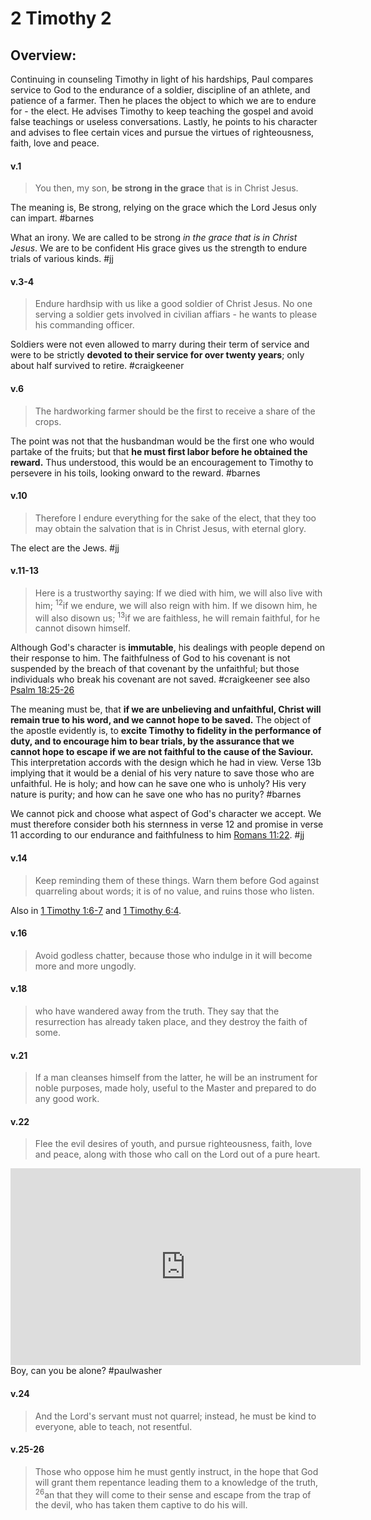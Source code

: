 # 2 Timothy 2

## Overview:
Continuing in counseling Timothy in light of his hardships, Paul compares service to God to the endurance of a soldier, discipline of an athlete, and patience of a farmer. Then he places the object to which we are to endure for - the elect. He advises Timothy to keep teaching the gospel and avoid false teachings or useless conversations. Lastly, he points to his character and advises to flee certain vices and pursue the virtues of righteousness, faith, love and peace.


#### v.1
>You then, my son, **be strong in the grace** that is in Christ Jesus.

The meaning is, Be strong, relying on the grace which the Lord Jesus only can impart. #barnes 

What an irony. We are called to be strong *in the grace that is in Christ Jesus*. We are to be confident His grace gives us the strength to endure trials of various kinds.
#jj 

#### v.3-4
>Endure hardhsip with us like a good soldier of Christ Jesus. No one serving a soldier gets involved in civilian affiars - he wants to please his commanding officer.

Soldiers were not even allowed to marry during their term of service and were to be strictly **devoted to their service for over twenty years**; only about half survived to retire.
#craigkeener 

#### v.6
>The hardworking farmer should be the first to receive a share of the crops.

The point was not that the husbandman would be the first one who would partake of the fruits; but that **he must first labor before he obtained the reward.** Thus understood, this would be an encouragement to Timothy to persevere in his toils, looking onward to the reward.
#barnes 

#### v.10
>Therefore I endure everything for the sake of the elect, that they too may obtain the salvation that is in Christ Jesus, with eternal glory.

The elect are the Jews.
#jj 

#### v.11-13
>Here is a trustworthy saying: If we died with him, we will also live with him; <sup>12</sup>if we endure, we will also reign with him. If we disown him, he will also disown us; <sup>13</sup>if we are faithless, he will remain faithful, for he cannot disown himself.

Although God's character is **immutable**, his dealings with people depend on their response to him. The faithfulness of God to his covenant is not suspended by the breach of that covenant by the unfaithful; but those individuals who break his covenant are not saved.
#craigkeener see also [Psalm 18:25-26](Psalm18#v.25-26)

The meaning must be, that **if we are unbelieving and unfaithful, Christ will remain true to his word, and we cannot hope to be saved.** The object of the apostle evidently is, to **excite Timothy to fidelity in the performance of duty, and to encourage him to bear trials, by the assurance that we cannot hope to escape if we are not faithful to the cause of the Saviour.** This interpretation accords with the design which he had in view.
Verse 13b implying that it would be a denial of his very nature to save those who are unfaithful. He is holy; and how can he save one who is unholy? His very nature is purity; and how can he save one who has no purity?
#barnes 

We cannot pick and choose what aspect of God's character we accept. We must therefore consider both his sternness in verse 12 and promise in verse 11 according to our endurance and faithfulness to him [Romans 11:22](Romans11#v.22).
#jj

#### v.14
>Keep reminding them of these things. Warn them before God against quarreling about words; it is of no value, and ruins those who listen.

Also in [1 Timothy 1:6-7](1Timothy1#v.7) and [1 Timothy 6:4](1Timothy6#v.4).


#### v.16
>Avoid godless chatter, because those who indulge in it will become more and more ungodly.

#### v.18
>who have wandered away from the truth. They say that the resurrection has already taken place, and they destroy the faith of some.

#### v.21
>If a man cleanses himself from the latter, he will be an instrument for noble purposes, made holy, useful to the Master and prepared to do any good work.

#### v.22
>Flee the evil desires of youth, and pursue righteousness, faith, love and peace, along with those who call on the Lord out of a pure heart.

<iframe width="560" height="315" src="https://www.youtube.com/embed/AoLRC-LkKRg?start=1407" title="YouTube video player" frameborder="0" allow="accelerometer; autoplay; clipboard-write; encrypted-media; gyroscope; picture-in-picture" allowfullscreen></iframe>
Boy, can you be alone?
#paulwasher

#### v.24
>And the Lord's servant must not quarrel; instead, he must be kind to everyone, able to teach, not resentful.

#### v.25-26
>Those who oppose him he must gently instruct, in the hope that God will grant them repentance leading them to a knowledge of the truth, <sup>26</sup>an that they will come to their sense and escape from the trap of the devil, who has taken them captive to do his will.

